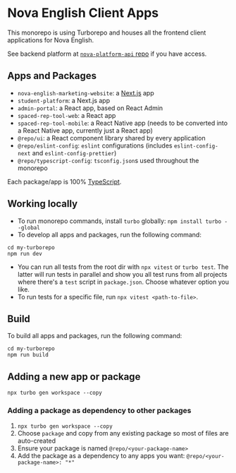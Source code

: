 # Nova English Client Apps

This monorepo is using Turborepo and houses all the frontend client applications for Nova English.

See backend platform at [`nova-platform-api` repo](https://github.com/neo-solutions-global/nova-platform-api) if you have access.

## Apps and Packages

- `nova-english-marketing-website`: a [Next.js](https://nextjs.org/) app
- `student-platform`: a Next.js app
- `admin-portal`: a React app, based on React Admin
- `spaced-rep-tool-web`: a React app
- `spaced-rep-tool-mobile`: a React Native app (needs to be converted into a React Native app, currently just a React app)
- `@repo/ui`: a React component library shared by every application
- `@repo/eslint-config`: `eslint` configurations (includes `eslint-config-next` and `eslint-config-prettier`)
- `@repo/typescript-config`: `tsconfig.json`s used throughout the monorepo

Each package/app is 100% [TypeScript](https://www.typescriptlang.org/).


## Working locally

- To run monorepo commands, install `turbo` globally: `npm install turbo --global`
- To develop all apps and packages, run the following command:

```
cd my-turborepo
npm run dev
```

- You can run all tests from the root dir with `npx vitest` or `turbo test`. The latter will run tests in parallel and show you all test runs from all projects where there's a `test` script in `package.json`. Choose whatever option you like.
- To run tests for a specific file, run `npx vitest <path-to-file>`.

## Build

To build all apps and packages, run the following command:

```
cd my-turborepo
npm run build
```

## Adding a new app or package

`npx turbo gen workspace --copy`


### Adding a package as dependency to other packages

1. `npx turbo gen workspace --copy`
2. Choose `package` and copy from any existing package so most of files are auto-created
3. Ensure your package is named `@repo/<your-package-name>`
4. Add the package as a dependency to any apps you want: `@repo/<your-package-name>: "*"`

